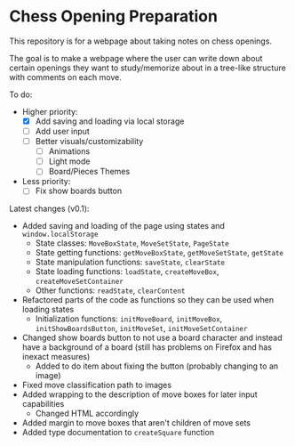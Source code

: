 # Chess Opening Preparation

This repository is for a webpage about taking notes on chess openings.

The goal is to make a webpage where the user can write down about certain openings they want to study/memorize about in a tree-like structure with comments on each move.

To do:
- Higher priority:
  - [x] Add saving and loading via local storage
  - [ ] Add user input
  - [ ] Better visuals/customizability
    - [ ] Animations
    - [ ] Light mode
    - [ ] Board/Pieces Themes
- Less priority:
  - [ ] Fix show boards button

Latest changes (v0.1):
- Added saving and loading of the page using states and `window.localStorage`
  - State classes: `MoveBoxState`, `MoveSetState`, `PageState`
  - State getting functions: `getMoveBoxState`, `getMoveSetState`, `getState`
  - State manipulation functions: `saveState`, `clearState`
  - State loading functions: `loadState`, `createMoveBox`, `createMoveSetContainer`
  - Other functions: `readState`, `clearContent`
- Refactored parts of the code as functions so they can be used when loading states
  - Initialization functions: `initMoveBoard`, `initMoveBox`, `initShowBoardsButton`, `initMoveSet`, `initMoveSetContainer`
- Changed show boards button to not use a board character and instead have a background of a board (still has problems on Firefox and has inexact measures)
  - Added to do item about fixing the button (probably changing to an image)
- Fixed move classification path to images
- Added wrapping to the description of move boxes for later input capabilities
  - Changed HTML accordingly
- Added margin to move boxes that aren't children of move sets
- Added type documentation to `createSquare` function